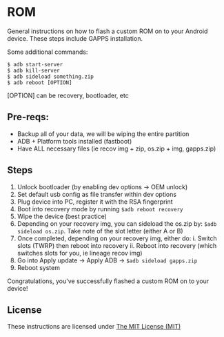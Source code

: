 # ROM

General instructions on how to flash a custom ROM on to your Android device. These steps include GAPPS installation.

Some additional commands:
```console
$ adb start-server
$ adb kill-server
$ adb sideload something.zip
$ adb reboot [OPTION]
```
[OPTION] can be recovery, bootloader, etc


## Pre-reqs:

- Backup all of your data, we will be wiping the entire partition
- ADB + Platform tools installed (fastboot)
- Have ALL necessary files (ie recov img + zip, os.zip + img, gapps.zip)

## Steps

1. Unlock bootloader (by enabling dev options -> OEM unlock)
2. Set default usb config as file transfer within dev options
3. Plug device into PC, register it with the RSA fingerprint
4. Boot into recovery mode by running ```$adb reboot recovery```
5. Wipe the device (best practice)
5. Depending on your recovery img, you can sideload the os.zip by: ```$adb sideload os.zip```. Take note of the slot letter (either A or B)
6. Once completed, depending on your recovery img, either do:
	i. Switch slots (TWRP) then reboot into recovery
	ii. Reboot into recovery (which switches slots for you, ie lineage recov img)
7. Go into Apply update -> Apply ADB -> ```$adb sideload gapps.zip```
8. Reboot system

Congratulations, you've successfully flashed a custom ROM on to your device!

## License

These instructions are licensed under [The MIT License (MIT)](LICENSE)
